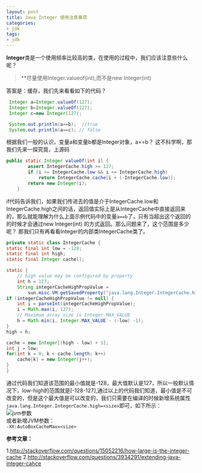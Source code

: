 ```yaml
---
layout: post
title: Java Integer 使用注意事项
categories:
- jdk
tags:
- jdk
---
```


**Integer**类是一个使用频率比较高的类，在使用的过程中，我们应该注意些什么呢？  

>**尽量使用Integer.valueof(int),而不是new Integer(int)  

答案是：缓存，我们先来看看如下的代码？

```java
 Integer a=Integer.valueOf(127);
 Integer b=Integer.valueOf(127);
 Integer c=new Integer(127);

 System.out.println(a==b);  //true
 System.out.println(a==c); // false
```

根据我们一般的认识，变量a和变量b都是Integer对象，a==b？ 这不科学啊，那我们先来一探究竟，上源码

```java
public static Integer valueOf(int i) {
        assert IntegerCache.high >= 127;
        if (i >= IntegerCache.low && i <= IntegerCache.high)
            return IntegerCache.cache[i + (-IntegerCache.low)];
        return new Integer(i);
    }
```

if代码告诉我们，如果我们传进去的值是介于IntegerCache.low和IntegerCache.high之间的话，返回值实际上是从IntegerCache中直接返回来的，那么就能理解为什么上面示例代码中的变量`a==b`了，只有当超出这个返回的的时候才会通过new Integer(int) 的方式返回。那么问题来了，这个范围是多少呢？ 那我们只有再看看Integer的内部类IntegerCache类了。

```java
private static class IntegerCache {
static final int low = -128;
static final int high;
static final Integer cache[];

static {
    // high value may be configured by property
    int h = 127;
    String integerCacheHighPropValue =
        sun.misc.VM.getSavedProperty("java.lang.Integer.IntegerCache.high");
if (integerCacheHighPropValue != null) {
    int i = parseInt(integerCacheHighPropValue);
    i = Math.max(i, 127);
    // Maximum array size is Integer.MAX_VALUE
    h = Math.min(i, Integer.MAX_VALUE - (-low) -1);
}
high = h;

cache = new Integer[(high - low) + 1];
int j = low;
for(int k = 0; k < cache.length; k++)
    cache[k] = new Integer(j++);
}
}
```

通过代码我们知道该范围的最小值就是-128，最大值默认是127，所以一般默认情况下，low-high的范围就是[-128-127],通过以上的代码我们知道，最小值是不可改变的，但是这个最大值是可以改变的，我们只需要在编译的时候新增系统属性 `java.lang.Integer.IntegerCache.high=<size>`即可，如下所示：  
![jvm参数](http://wentaotang.qiniudn.com/jvm-D.png)  
或者新增JVM参数：  
`-XX:AutoBoxCacheMax=<size>`  


**参考文章：**  

1.http://stackoverflow.com/questions/15052216/how-large-is-the-integer-cache 
2.http://stackoverflow.com/questions/3934291/extending-java-integer-cahce




